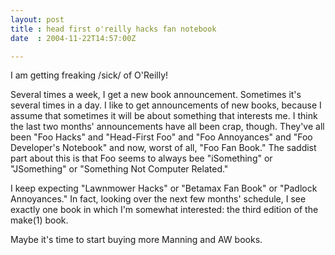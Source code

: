 ```yaml
---
layout: post
title : head first o'reilly hacks fan notebook
date  : 2004-11-22T14:57:00Z

---
```

I am getting freaking /sick/ of O'Reilly!

Several times a week, I get a new book announcement.  Sometimes it's several times in a day.  I like to get announcements of new books, because I assume that sometimes it will be about something that interests me.  I think the last two months' announcements have all been crap, though.  They've all been "Foo Hacks" and "Head-First Foo" and "Foo Annoyances" and "Foo Developer's Notebook" and now, worst of all, "Foo Fan Book."  The saddist part about this is that Foo seems to always bee "iSomething" or "JSomething" or "Something Not Computer Related."

I keep expecting "Lawnmower Hacks" or "Betamax Fan Book" or "Padlock Annoyances."  In fact, looking over the next few months' schedule, I see exactly one book in which I'm somewhat interested: the third edition of the make(1) book.

Maybe it's time to start buying more Manning and AW books.

